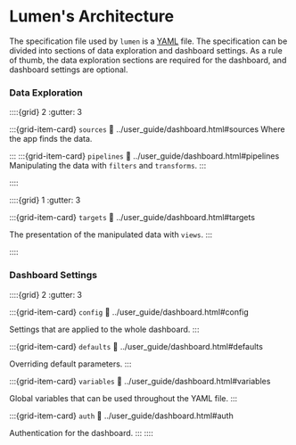 # Lumen's Architecture

The specification file used by `lumen` is a [YAML](https://en.wikipedia.org/wiki/YAML) file.
The specification can be divided into sections of data exploration and dashboard settings.
As a rule of thumb, the data exploration sections are required for the dashboard, and dashboard settings are optional.

### Data Exploration
::::{grid} 2
:gutter: 3

:::{grid-item-card} `sources`
:link: ../user_guide/dashboard.html#sources
Where the app finds the data.

:::
:::{grid-item-card} `pipelines`
:link: ../user_guide/dashboard.html#pipelines
Manipulating the data with `filters` and `transforms`.
:::

::::

::::{grid} 1
:gutter: 3

:::{grid-item-card} `targets`
:link: ../user_guide/dashboard.html#targets

The presentation of the manipulated data with `views`.
:::

::::


### Dashboard Settings
::::{grid} 2
:gutter: 3

:::{grid-item-card} `config`
:link: ../user_guide/dashboard.html#config

Settings that are applied to the whole dashboard.
:::

:::{grid-item-card} `defaults`
:link: ../user_guide/dashboard.html#defaults

Overriding default parameters.
:::

:::{grid-item-card} `variables`
:link: ../user_guide/dashboard.html#variables

Global variables that can be used throughout the YAML file.
:::

:::{grid-item-card} `auth`
:link: ../user_guide/dashboard.html#auth

Authentication for the dashboard.
:::
::::
